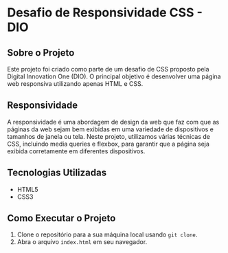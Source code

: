 # Desafio de Responsividade CSS - DIO

## Sobre o Projeto

Este projeto foi criado como parte de um desafio de CSS proposto pela Digital Innovation One (DIO). O principal objetivo é desenvolver uma página web responsiva utilizando apenas HTML e CSS.

## Responsividade

A responsividade é uma abordagem de design da web que faz com que as páginas da web sejam bem exibidas em uma variedade de dispositivos e tamanhos de janela ou tela. Neste projeto, utilizamos várias técnicas de CSS, incluindo media queries e flexbox, para garantir que a página seja exibida corretamente em diferentes dispositivos.

## Tecnologias Utilizadas

- HTML5
- CSS3

## Como Executar o Projeto

1. Clone o repositório para a sua máquina local usando `git clone`.
2. Abra o arquivo `index.html` em seu navegador.

